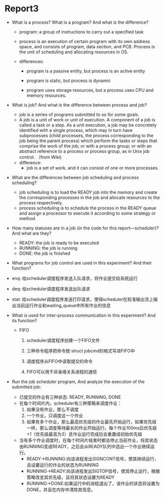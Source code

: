# Report3

- What is a process? What is a program? And what is the difference?

  - program: a group of instructions to carry out a specified task

  - process is an execution of certain program with its own address space, and consists of program, data section, and PCB. Process is the unit of scheduling and allocating resources in OS.

  - differences:

    - program is a passive entity, but process is an active entity

    - program is static, but process is dynamic

    - program uses storage resources, but a process uses CPU and memory resources.

- What is job? And what is the difference between process and job?
  - job is a series of programs submitted to os for some goals. 
  - A job is a unit of work or unit of execution. A component of a job is called a task or a step. As a unit execution, a job may be concretely identified with a single process, which may in turn have subprocesses (child processes, the process corresponding to the job being the parent process) which perform the tasks or steps that comprise the work of the job; or with a process group; or with an abstract reference to a process or process group, as in Unix job control. （from Wiki)
  - difference:
    - job is a set of work, and it can consist of one or more processes.

- What are the differences between job scheduling and process scheduling?
  - job scheduling is to load the READY job into the memory and create the corresponding processes in the job and allocate resources to the process respectively.
  - process scheduling is to schedule the process in the READY queue and assign a processor to execute it according to some strategy or method.

- How many statuses are in a job (in the code for this report—scheduler)? And what are they?
  - READY: the job is ready to be executed
  - RUNNING: the job is running 
  - DONE: the job is finished

-  What programs for job control are used in this experiment? And their function?
  - enq: 给scheduler调度程序发送入队请求，将作业提交给系统运行
  - deq: 给scheduler调度程序发送出队请求
  - stat: 给scheduler调度程序发送打印请求，使得scheduler在标准输出流上输出当前运行作业和waiting_queue中所有作业的信息

- What is used for inter-process communication in this experiment? And its function?

  - FIFO

    1. scheduler调度程序创建一个FIFO文件

    2. 三种命令程序把命令按 struct jobcmd的格式写进FIFO中

    3. 调度程序从FIFO中读取提交的命令

    4. FIFO可以用于非亲缘关系进程的通信

- Run the job scheduler program, And analyze the execution of the submitted job:
  - 已提交的作业有三种状态: READY, RUNNING, DONE
  - 在每个时间片内，scheduler有三种策略来调度作业：
    1. 如果没有作业，那么不调度
    2. 一个作业，只调度这一个作业
    3. 如果有多个作业，那么最高优先级的作业最先开始运行，如果优先级一样，那么调度等待最长的作业开始运行。每个作业100ms后优先级+1（优先级最高为3）且作业运行完成后会重置成初始优先级
  - 当有多个作业调度时，在每个时间片结束时都会停止当前作业，将其状态由RUNNING变成READY，之后会从READY队列中选出一个作业继续运行。
    - READY->RUNNING:向该进程发出SIGNCONT信号，使其继续运行，且设置运行的作业的状态为RUNNING
    - RUNNING->READY:向该进程发出SIGTOP信号，使其停止运行，根据策略改变其优先级，且将其状态设置为READY
    - RUNNING->DONE:如果运行中的进程退出了，该作业的状态将设置为DONE，并且在内存中清除其信息。

